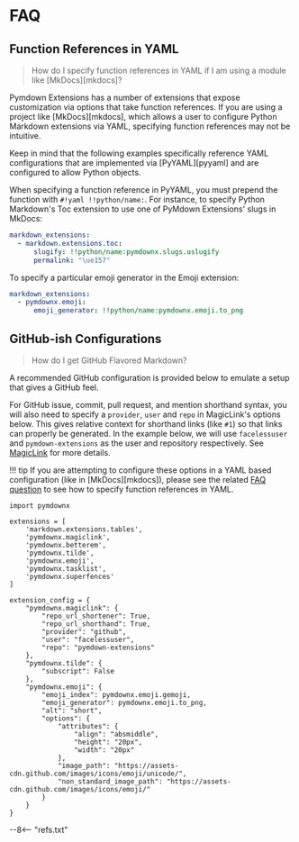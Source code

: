 # FAQ

## Function References in YAML

> How do I specify function references in YAML if I am using a module like [MkDocs][mkdocs]?

Pymdown Extensions has a number of extensions that expose customization via options that take function references. If
you are using a project like [MkDocs][mkdocs], which allows a user to configure Python Markdown extensions via YAML,
specifying function references may not be intuitive.

Keep in mind that the following examples specifically reference YAML configurations that are implemented via
[PyYAML][pyyaml] and are configured to allow Python objects.

When specifying a function reference in PyYAML, you must prepend the function with `#!yaml !!python/name:`. For
instance, to specify Python Markdown's Toc extension to use one of PyMdown Extensions' slugs in MkDocs:

```yaml
markdown_extensions:
  - markdown.extensions.toc:
      slugify: !!python/name:pymdownx.slugs.uslugify
      permalink: "\ue157"
```

To specify a particular emoji generator in the Emoji extension:

```yaml
markdown_extensions:
  - pymdownx.emoji:
      emoji_generator: !!python/name:pymdownx.emoji.to_png
```

## GitHub-ish Configurations

> How do I get GitHub Flavored Markdown?

A recommended GitHub configuration is provided below to emulate a setup that gives a GitHub feel.

For GitHub issue, commit, pull request, and mention shorthand syntax, you will also need to specify a `provider`, `user`
and `repo` in MagicLink's options below. This gives relative context for shorthand links (like `#1`) so that links can
properly be generated.  In the example below, we will use `facelessuser` and `pymdown-extensions` as the user and
repository respectively. See [MagicLink](./extensions/magiclink.md) for more details.

!!! tip
    If you are attempting to configure these options in a YAML based configuration (like in [MkDocs][mkdocs]), please
    see the related [FAQ question](#function-references-in-yaml) to see how to specify function references in YAML.

```py3
import pymdownx

extensions = [
    'markdown.extensions.tables',
    'pymdownx.magiclink',
    'pymdownx.betterem',
    'pymdownx.tilde',
    'pymdownx.emoji',
    'pymdownx.tasklist',
    'pymdownx.superfences'
]

extension_config = {
    "pymdownx.magiclink": {
        "repo_url_shortener": True,
        "repo_url_shorthand": True,
        "provider": "github",
        "user": "facelessuser",
        "repo": "pymdown-extensions"
    },
    "pymdownx.tilde": {
        "subscript": False
    },
    "pymdownx.emoji": {
        "emoji_index": pymdownx.emoji.gemoji,
        "emoji_generator": pymdownx.emoji.to_png,
        "alt": "short",
        "options": {
            "attributes": {
                "align": "absmiddle",
                "height": "20px",
                "width": "20px"
            },
            "image_path": "https://assets-cdn.github.com/images/icons/emoji/unicode/",
            "non_standard_image_path": "https://assets-cdn.github.com/images/icons/emoji/"
        }
    }
}
```

--8<-- "refs.txt"
